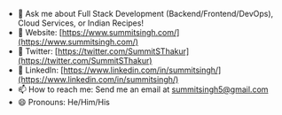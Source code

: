 - 💬 Ask me about Full Stack Development (Backend/Frontend/DevOps), Cloud Services, or Indian Recipes!
- 🔗 Website: [https://www.summitsingh.com/](https://www.summitsingh.com/)
- 🔗 Twitter: [https://twitter.com/SummitSThakur](https://twitter.com/SummitSThakur)
- 🔗 LinkedIn: [https://www.linkedin.com/in/summitsingh/](https://www.linkedin.com/in/summitsingh/)
- 📫 How to reach me: Send me an email at [summitsingh5@gmail.com](mailto:summitsingh5@gmail.com)
- 😄 Pronouns: He/Him/His

